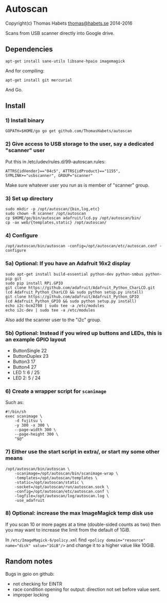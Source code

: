 # Autoscan

Copyright(c) Thomas Habets <thomas@habets.se> 2014-2016

Scans from USB scanner directly into Google drive.


## Dependencies
```
apt-get install sane-utils libsane-hpaio imagemagick
```

And for compiling:
```
apt-get install git mercurial
```
And Go.


## Install

### 1) Install binary
```
GOPATH=$HOME/go go get github.com/ThomasHabets/autoscan
```

### 2) Give access to USB storage to the user, say a dedicated "scanner" user
Put this in /etc/udev/rules.d/99-autoscan.rules:
```
ATTRS{idVendor}=="04c5", ATTRS{idProduct}=="1155", SYMLINK+="usbscanner", GROUP="scanner"
```
Make sure whatever user you run as is member of "scanner" group.

### 3) Set up directory
```
sudo mkdir -p /opt/autoscan/{bin,log,etc}
sudo chown -R scanner /opt/autoscan
cp $HOME/go/bin/autoscan adafruit/lcd.py /opt/autoscan/bin/
cp -ax web/{templates,static} /opt/autoscan/
```

### 4) Configure
```
/opt/autoscan/bin/autoscan -config=/opt/autoscan/etc/autoscan.conf -configure
```

### 5a) Optional: If you have an Adafruit 16x2 display
```
sudo apt-get install build-essential python-dev python-smbus python-pip git
sudo pip install RPi.GPIO
git clone https://github.com/adafruit/Adafruit_Python_CharLCD.git
(cd Adafruit_Python_CharLCD && sudo python setup.py install)
git clone https://github.com/adafruit/Adafruit_Python_GPIO
(cd Adafruit_Python_GPIO && sudo python setup.py install)
echo i2c-bcm2708 | sudo tee -a /etc/modules
echo i2c-dev | sudo tee -a /etc/modules
```
Also add the scanner user to the "i2c" group.

### 5b) Optional: Instead if you wired up buttons and LEDs, this is an example GPIO layout
  * ButtonSingle   22
  * ButtonDuplex   23
  * Button3        17
  * Button4        27
  * LED 1:         6 / 25
  * LED 2:         5 / 24

### 6) Create a wrapper script for ```scanimage```
Such as:
```
#!/bin/sh
exec scanimage \
    -d fujitsu \
    -y 300 -x 300 \
    --page-width 300 \
    --page-height 300 \
    "$@"
```

### 7) Either use the start script in extra/, or start my some other means
```
/opt/autoscan/bin/autoscan \
    -scanimage=/opt/autoscan/bin/scanimage-wrap \
    -templates=/opt/autoscan/templates \
    -static=/opt/autoscan/static \
    -socket=/opt/autoscan/run/autoscan.sock \
    -config=/opt/autoscan/etc/autoscan.conf \
    -logfile=/opt/autoscan/log/autoscan.log \
    -use_adafruit
```

### 8) Optional: increase the max ImageMagick temp disk use

If you scan 10 or more pages at a time (double-sided counts as two)
then you may want to increase the limit from the default of 1GiB.

In `/etc/ImageMagick-6/policy.xml` find `<policy domain="resource"
name="disk" value="1GiB"/>` and change it to a higher value like
10GiB.

## Random notes
Bugs in gpio on github:
* not checking for EINTR
* race condition opening for output: direction not set before value sent.
* improper locking
